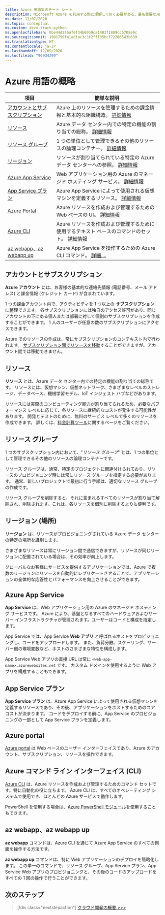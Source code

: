 ```yaml
---
title: Azure 用語集のチート シート
description: Microsoft Azure を利用する際に理解しておく必要がある、最も重要な用語と概念の簡単な一覧です。
ms.date: 12/07/2020
ms.topic: conceptual
ms.custom: devx-track-python
ms.openlocfilehash: 0be44d246af0f34b60b9ca1403f1889cc5708e9c
ms.sourcegitcommit: 1901759f41adfac3c3f2ff135bcf72206543b639
ms.translationtype: HT
ms.contentlocale: ja-JP
ms.lasthandoff: 12/09/2020
ms.locfileid: "96934299"
---
```

# <a name="azure-terminology-in-brief"></a>Azure 用語の概略

| 項目 | 簡単な説明 |
| --- | --- |
| [アカウントとサブスクリプション](#account-and-subscriptions) | Azure 上のリソースを管理するための課金情報と基本的な組織構造。 [詳細情報](#account-and-subscriptions)
| [リソース](#resource) | Azure データ センター内での特定の機能の割り当ての総称。 [詳細情報](#resource) |
| [リソース グループ](#resource-group) | 1 つの単位として管理できるその他のリソースの論理コンテナー。 [詳細情報](#resource-group) |
| [リージョン](#region-location) | リソースが割り当てられている特定の Azure データ センターへの参照。 [詳細情報](#region-location) |
| [Azure App Service](#azure-app-service) | Web アプリケーション用の Azure のマネージド ホスティング サービス。 [詳細情報](#azure-app-service) |
| [App Service プラン](#app-service-plan) | Azure App Service によって使用される仮想マシンを定義するリソース。 [詳細情報](#app-service-plan) |
| [Azure Portal](#azure-portal) | Azure リソースを作成および管理するための Web ベースの UI。 [詳細情報](#azure-portal) |
| [Azure CLI](#azure-command-line-interface-cli) | Azure リソースを作成および管理するために使用するテキスト ベースのコマンドのセット。 [詳細情報](#azure-command-line-interface-cli) |
| [az webapp、az webapp up](#az-webapp-az-webapp-up) | Azure App Service を操作するための Azure CLI コマンド。 [詳細....](#az-webapp-az-webapp-up) |

## <a name="account-and-subscriptions"></a>アカウントとサブスクリプション

**Azure アカウント** には、お客様の基本的な連絡先情報 (電話番号、メール アドレス) と課金情報 (クレジット カード) が含まれています。

1 つの課金アカウント内で、アクティビティを 1 つ以上の **サブスクリプション** に整理できます。 各サブスクリプションには独自のアクセス許可があり、同じアカウントの下にある個人または部署に対して個別のサブスクリプションを作成することができます。 1 人のユーザーが任意の数のサブスクリプションにアクセスできます。

Azure でのリソースの作成は、常にサブスクリプションのコンテキスト内で行われます。 [サブスクリプション間でリソースを移動](/azure/azure-resource-manager/management/move-resource-group-and-subscription)することができますが、アカウント間では移動できません。

## <a name="resource"></a>リソース

**リソース** とは、Azure データ センター内での特定の機能の割り当ての総称です。 リソースには、仮想マシン、仮想ネットワーク、さまざまなレベルのストレージ、データベース、機械学習モデル、IoT インジェスト ハブなどがあります。

リソースには実際のコンピューティング能力が割り当てられるため、必要なパフォーマンス レベルに応じて、各リソースに継続的なコストが発生する可能性があります。 開発とテストのために、無料のサービス レベルで多くのリソースを作成できます。 詳しくは、[料金計算ツール](https://azure.microsoft.com/pricing/calculator/)に関するページをご覧ください。

## <a name="resource-group"></a>リソース グループ

1 つのサブスクリプション内において、"*リソース グループ*" とは、1 つの単位として管理できるその他のリソースの論理コンテナーです。

リソース グループは、通常、特定のプロジェクトに関連付けられており、リソースのプロビジョニング時には常にリソース グループを指定する必要があります。 通常、新しいプロジェクトで最初に行う手順は、適切なリソース グループの作成です。

リソース グループを削除すると、それに含まれるすべてのリソースが割り当て解除され、削除されます。これは、各リソースを個別に削除するよりも便利です。

## <a name="region-location"></a>リージョン (場所)

**リージョン** は、リソースがプロビジョニングされている Azure データ センターの特定の場所を識別します。

さまざまなリソースは常にリージョン間で通信できますが、リソースが同じリージョンに配置されている場合は、その効率が向上します。

グローバルなお客様にサービスを提供するアプリケーションでは、Azure で複数のリージョンにリソースを自動的にレプリケートさせることで、アプリケーションの全体的な応答性とパフォーマンスを向上させることができます。

## <a name="azure-app-service"></a>Azure App Service

**App Service** は、Web アプリケーション用の Azure のマネージド ホスティング サービスです。 Azure により、基盤となるすべてのハードウェアおよびサーバー インフラストラクチャが管理されます。ユーザーはコードと構成を指定します。

App Service では、App Service **Web アプリ** と呼ばれるホストをプロビジョニングし、コードをアップロードします。 また、負荷分散、スケーリング、サーバー側の環境変数など、ホストのさまざまな特性を構成します。

App Service Web アプリの直接 URL は常に `<web-app-name>.azurewebsites.net` です。 カスタム ドメインを使用するように Web アプリを構成することもできます。

## <a name="app-service-plan"></a>App Service プラン

**App Service プラン** は、Azure App Service によって使用される仮想マシンを定義するリソースであり、その後、アプリケーションをホストするためのコア コストが決まります。 コードをデプロイする前に、App Service のプロビジョニングの一部として App Service プランを定義します。

## <a name="azure-portal"></a>Azure portal

[Azure portal](https://portal.azure.com) は Web ベースのユーザー インターフェイスであり、Azure のアカウント、サブスクリプション、リソースを操作できます。

## <a name="azure-command-line-interface-cli"></a>Azure コマンド ライン インターフェイス (CLI)

[Azure CLI](/azure/what-is-azure-cli) は、Azure リソースを作成および管理するためのコマンド セットです。特に自動化の役に立ちます。 Azure CLI は、すべてのオペレーティング システムで使用でき、ほとんどの Azure サービスで動作します。

PowerShell を使用する場合は、[Azure PowerShell モジュール](/powershell/azure)を使用することもできます。

## <a name="az-webapp-az-webapp-up"></a>az webapp、az webapp up

**az webapp** コマンドは、Azure CLI を通じて Azure App Service のすべての側面を操作する方法です。

**az webapp up** コマンドは、特に Web アプリケーションのデプロイを簡略化します。 この単一のコマンドで、リソース グループ、App Service プラン、App Service Web アプリのプロビジョニングと、その後のコードのアップロードをすべての 1 回の操作で行うことができます。

## <a name="next-step"></a>次のステップ

> [!div class="nextstepaction"]
> [クラウド開発の概要 >>>](cloud-development-overview.md)
